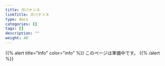 ```yaml
---
title: ガバナンス
linkTitle: ガバナンス
type: docs
categories: []
tags: []
description: ""
weight: 40
---
```


{{% alert title="Info" color="info" %}}
このページは準備中です。
{{% /alert %}}
